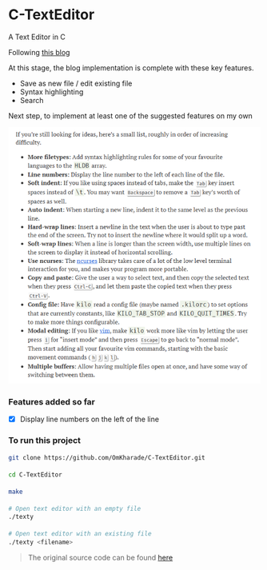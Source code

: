 # C-TextEditor
A Text Editor in C

Following [this blog](https://viewsourcecode.org/snaptoken/kilo/)

At this stage, the blog implementation is complete with these key features.

- Save as new file / edit existing file
- Syntax highlighting
- Search

Next step, to implement at least one of the suggested features on my own

![Suggested Features](image.png)

### Features added so far

- [x] Display line numbers on the left of the line


### To run this project

```bash
git clone https://github.com/OmKharade/C-TextEditor.git

cd C-TextEditor

make

# Open text editor with an empty file
./texty

# Open text editor with an existing file
./texty <filename>
```


> The original source code can be found [here](https://github.com/snaptoken/kilo-src)